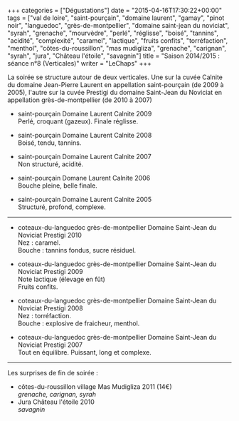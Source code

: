 +++
categories = ["Dégustations"]
date = "2015-04-16T17:30:22+00:00"
tags = ["val de loire", "saint-pourçain", "domaine laurent", "gamay", "pinot noir", "languedoc", "grès-de-montpellier", "domaine saint-jean du noviciat", "syrah", "grenache", "mourvèdre", "perlé", "réglisse", "boisé", "tannins", "acidité", "complexité", "caramel", "lactique", "fruits confits", "torréfaction", "menthol", "côtes-du-roussillon", "mas mudigliza", "grenache", "carignan", "syrah", "jura", "Château l'étoile", "savagnin"]
title = "Saison 2014/2015 : séance n°8 (Verticales)"
writer = "LeChaps"
+++

La soirée se structure autour de deux verticales. Une sur la cuvée Calnite du domaine Jean-Pierre Laurent en appellation saint-pourçain (de 2009 à 2005), l'autre sur la cuvée Prestigi du domaine Saint-Jean du Noviciat en appellation grès-de-montpellier (de 2010 à 2007) 

* saint-pourçain Domaine Laurent Calnite 2009  
Perlé, croquant (gazeux). Finale réglisse.

* saint-pourçain Domaine Laurent Calnite 2008  
Boisé, tendu, tannins.

* saint-pourçain Domaine Laurent Calnite 2007  
Non structuré, acidité.

* saint-pourçain Domane Laurent Calnite 2006  
Bouche pleine, belle finale.

* saint-pourçain Domaine Laurent Calnite 2005 <i class="fa fa-plus-circle"></i>  
Structuré, profond, complexe.

---

* coteaux-du-languedoc grès-de-montpellier Domaine Saint-Jean du Noviciat Prestigi 2010  
Nez : caramel.  
Bouche : tannins fondus, sucre résiduel.

* coteaux-du-languedoc grès-de-montpellier Domaine Saint-Jean du Noviciat Prestigi 2009  
Note lactique (élevage en fût)  
Fruits confits.

* coteaux-du-languedoc grès-de-montpellier Domaine Saint-Jean du Noviciat Prestigi 2008  
Nez : torréfaction.  
Bouche : explosive de fraicheur, menthol.

* coteaux-du-languedoc grès-de-montpellier Domaine Saint-Jean du Noviciat Prestigi 2007 <i class="fa fa-plus-circle"></i> <i class="fa fa-plus-circle"></i>  
Tout en équilibre. Puissant, long et complexe.

---
Les surprises de fin de soirée :

* côtes-du-roussillon village Mas Mudigliza 2011 (14€) <i class="fa fa-plus-circle"></i>  
_grenache, carignan, syrah_
* Jura Château l'étoile 2010  
_savagnin_
